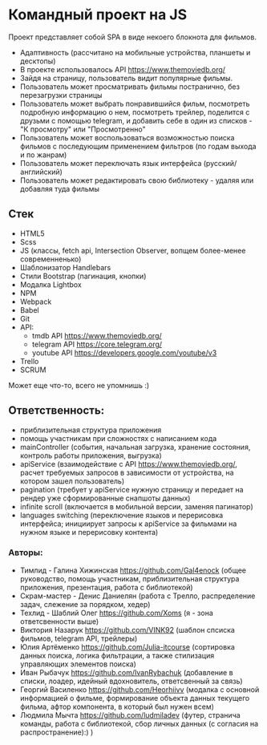 # Командный проект на JS

Проект представляет собой SPA в виде некоего блокнота для фильмов. 
  - Адаптивность (рассчитано на мобильные устройства, планшеты и десктопы)
  - В проекте использовалось API https://www.themoviedb.org/ 
  - Зайдя на страницу, пользователь видит популярные фильмы.
  - Пользователь может просматривать фильмы постранично, без перезагрузки страницы
  - Пользователь может выбрать понравившийся фильм, посмотреть подробную информацию о нем, посмотреть трейлер, 
  поделится с друзьми с помощью telegram, и добавить себе в один из списков - "К просмотру" или "Просмотренно"
  - Пользователь может воспользоваться возможностью поиска фильмов с последующим применением фильтров (по годам выхода и по жанрам)
  - Пользователь может переключать язык интерфейса (русский/английский)
  - Пользователь может редактировать свою библиотеку - удаляя или добавляя туда фильмы

## Стек
  - HTML5
  - Scss
  - JS (классы, fetch api, Intersection Observer,  вопщем более-менее современненько)
  - Шаблонизатор Handlebars
  - Стили Bootstrap (пагинация, кнопки)
  - Модалка Lightbox
  - NPM
  - Webpack
  - Babel
  - Git
  - API: 
    - tmdb API https://www.themoviedb.org/ 
    - telegram API https://core.telegram.org/
    - youtube API https://developers.google.com/youtube/v3
  - Trello
  - SCRUM
  
  Может еще что-то, всего не упомнишь :)

## Ответственность: 
- приблизительная структура приложения
- помощь участникам при сложностях с написанием кода 
- mainController (события, начальная загрузка, хранение состояния, контроль работы приложения, выгрузка) 
- apiService (взаимодействие с API https://www.themoviedb.org/, расчет требуемых запросов в зависимости от устройства, на котором зашел пользователь)
- pagination (требует у apiService нужную страницу и передает на рендер уже сформированные снапшоты данных)
- infinite scroll (включается в мобильной версии, заменяя пагинатор)
- languages switching (переключение языков и перерисовка интерфейса; инициирует запросы к apiService за фильмами на нужном языке и перерисовку контента)

### Авторы:
  - Тимлид - Галина Хижинская https://github.com/Gal4enock (общее руководство, помощь участникам, приблизительная структура приложения, презентация, работа с библиотекой)
  - Скрам-мастер - Денис Даниелян (работа с Трелло, распределение задач, слежение за порядком, хедер)
  - Техлид - Шаблий Олег https://github.com/Xoms (я - зона ответсвенности выше)
  - Виктория Назарук https://github.com/VINK92 (шаблон спсиска фильмов, telegram API, трейлеры)
  - Юлия Артёменко https://github.com/Julia-itcourse (сортировка данных поиска, логика фильтрации, а также стилизация управляющих элементов поиска)
  - Иван Рыбачук https://github.com/IvanRybachuk (добавление в списки, лоадер, идейный вдохновитель, ответсвенный за связь) 
  - Георгий Василенко https://github.com/Heorhiivv (модалка с основной информацией о фильме, формирование объекта данных текущего фильма, афтор компонента, в который был нужен всем)
  - Людмила Мычта https://github.com/ludmiladev (футер, странича команды, работа с библиотекой, сбор личных данных (с согласия на распространение):) )
  
